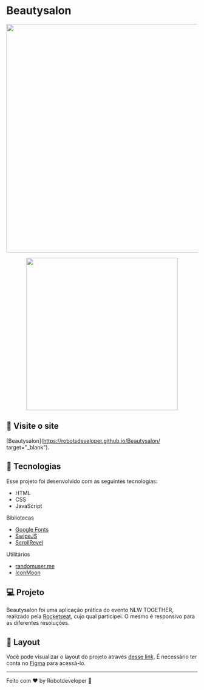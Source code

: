 # Beautysalon

<p align="center">
  <img width="600" src="assets/md/Desktop.gif">
</p>

<p align="center">
  <img width="400"  src="assets/md/Mobile.gif">
</p>

## 📢 Visite o site
  
  [Beautysalon](https://robotsdeveloper.github.io/Beautysalon/ target="_blank").

## 🧠 Tecnologias

Esse projeto foi desenvolvido com as seguintes tecnologias:

- HTML
- CSS
- JavaScript

Bibliotecas

- [Google Fonts](https://fonts.google.com/)
- [SwipeJS](https://github.com/nolimits4web/Swiper)
- [ScrollRevel](https://scrollrevealjs.org)

Utilitários

- [randomuser.me](https://randomuser.me/photos)
- [IconMoon](https://icomoon.io/app/#/select)

## 💻 Projeto

Beautysalon foi uma aplicação prática do evento NLW TOGETHER, realizado pela [Rocketseat](https://github.com/rocketseat-education/nlw-06-origin), cujo qual participei. O mesmo é responsivo para as diferentes resoluções.

## 🔖 Layout

Você pode visualizar o layout do projeto através [desse link](https://www.figma.com/community/file/1009807319507822993/Origin-Six). É necessário ter conta no [Figma](https://figma.com) para acessá-lo.

---

Feito com ♥ by Robotdeveloper 🤖
